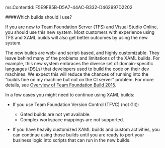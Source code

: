 ms.ContentId: F5E9FB5B-D5A7-44AC-B332-D462997D2202

####Which builds should I use?

If you are new to Team Foundation Server (TFS) and Visual Studio Online, you should use this new system.
Most customers with experience using TFS and XAML builds will also get better outcomes by using the new system.

The new builds are web- and script-based, and highly customizable.
They leave behind many of the problems and limitations of the XAML builds.
For example, this new system embraces the diverse set of domain-specific languages (DSLs) that developers used to build the code on their dev machines.
We expect this will reduce the chances of running into the "builds fine on my machine but not on the CI server" problem.
For more details, see [Overview of Team Foundation Build 2015](../feature-overview.md).

In a few cases you might need to continue using XAML builds:

*   If you use Team Foundation Version Control (TFVC) (not Git):
    
    *   Gated builds are not yet available.
    *   Complex workspace mappings are not supported.
*   If you have heavily customized XAML builds and custom activities, you can continue using those builds until you are ready to port your business logic into scripts that can run in the new builds.


